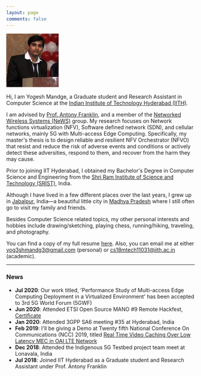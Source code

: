 ```yaml
---
layout: page
comments: false
---
```


<div class="index_header_space"></div>
<img class="profile_picture" src="/img/profile_picture.jpg">

Hi, I am Yogesh Mandge, a Graduate student and Research Assistant in Computer Science at the [Indian Institute of Technology Hyderabad (IITH)](https://www.iith.ac.in/).

I am advised by [Prof. Antony Franklin](https://iith.ac.in/~antony/), and a member of the [Networked Wireless Systems (NeWS)](https://newslab.iith.ac.in/) group. My research focuses on Network functions virtualization (NFV), Software defined network (SDN), and cellular networks, mainly 5G with Multi-access Edge Computing. Specifically, my master's thesis is to design reliable and resilient NFV Orchestrator (NFVO) that resist and reduce the risk of adverse events and conditions or actively detect these adversities, respond to them, and recover from the harm they may cause. <br clear="left" />

Prior to joining IIT Hyderabad, I obtained my Bachelor's Degree in Computer Science and Engineering from the [Shri Ram Institute of Science and Technology (SRIST)](http://sritgroup.net/), India.

Although I have lived in a few different places over the last years, I grew up in [Jabalpur](https://en.wikipedia.org/wiki/Jabalpur), India&mdash;a beautiful little city in [Madhya Pradesh](https://en.wikipedia.org/wiki/Madhya_Pradesh) where I still often go to visit my family and friends.

Besides Computer Science related topics, my other personal interests and hobbies include drawing/sketching, playing chess, running/hiking, traveling, and photography.

You can find a copy of my full resume [here](docs/). Also, you can email me at either [yog3shmandg3@gmail.com](mailto:yog3shmandg3@gmail.com) (personal) or [cs18mtech11031@iith.ac.in](mailto:cs18mtech11031@iith.ac.in) (academic).

---
### News
- **Jul 2020**: Our work titled, 'Performance Study of Multi-access Edge Computing Deployment in a Virtualized Environment' has been accepted to 3rd 5G World Forum (5GWF)
- **Jun 2020**: Attended ETSI Open Source MANO #9 Remote Hackfest, [Certificate](/docs/certificate_participation_OSM9_hackfest_Yogesh.pdf)
- **Jan 2020**: Attended 3GPP SA6 meeting #35 at Hyderabad, India 
- **Feb 2019**: I'll be giving a Demo at Twenty fifth National Conference On Communications (NCC) 2019, titled [Real Time Video Caching Over Low Latency MEC in OAI LTE Network](/docs/real_time_video_caching_over_MEC_OAI.pdf)
- **Dec 2018**: Attended the Indigenous 5G Testbed project team meet at Lonavala, India
- **Jul 2018**: Joined IIT Hyderabad as a Graduate student and Research Assistant under Prof. Antony Franklin
